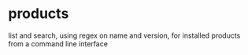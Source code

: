 # products
list and search, using regex on name and version, for installed products from a command line interface
